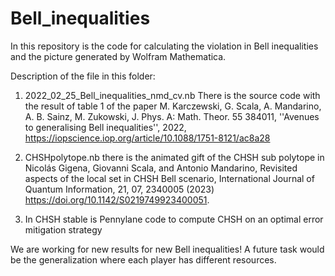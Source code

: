 # Bell_inequalities
In this repository is the code for calculating the violation in Bell inequalities and the picture generated by Wolfram Mathematica. 

Description of the file in this folder:

1. 2022_02_25_Bell_inequalities_nmd_cv.nb There is the source code with the result of table 1 of the paper M. Karczewski, G. Scala, A. Mandarino, A. B. Sainz, M. Zukowski, J. Phys. A: Math. Theor. 55 384011, ''Avenues to generalising Bell inequalities'', 2022, https://iopscience.iop.org/article/10.1088/1751-8121/ac8a28

2. CHSHpolytope.nb there is the animated gift of the CHSH sub polytope in Nicolás Gigena, Giovanni Scala, and Antonio Mandarino, Revisited aspects of the local set in CHSH Bell scenario, International Journal of Quantum Information, 21, 07, 2340005 (2023) https://doi.org/10.1142/S0219749923400051.

3.  In CHSH stable is Pennylane code to compute CHSH on an optimal error mitigation strategy

We are working for new results for new Bell inequalities! A future task would be the generalization where each player has different resources.

